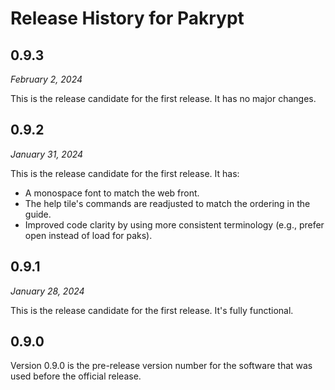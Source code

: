 # Release History for Pakrypt

<!--
## 1.0.0

*February 7, 2024*

Version 1.0.0 is the first release of Pakrypt. It includes functionality for creating encrypted passwords, notes, and files locally on your device. You can read the [user guide](https://www.pakrypt.com/guide.html) to get a feel of what is possible with the app. Happy encrypting!
-->

## 0.9.3

*February 2, 2024*

This is the release candidate for the first release. It has no major changes.

## 0.9.2

*January 31, 2024*

This is the release candidate for the first release. It has:

* A monospace font to match the web front.
* The help tile's commands are readjusted to match the ordering in the guide.
* Improved code clarity by using more consistent terminology (e.g., prefer open instead of load for paks).

## 0.9.1

*January 28, 2024*

This is the release candidate for the first release. It's fully functional.

## 0.9.0

Version 0.9.0 is the pre-release version number for the software that was used before the official release.
